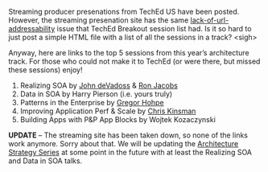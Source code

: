 Streaming producer presenations from TechEd US have been posted.
However, the streaming presenation site has the same
[lack-of-url-addressability](http://devhawk.net/PermaLink.aspx?guid=7933dc2b-d9ae-46d0-8827-f67e7a884b39)
issue that TechEd Breakout session list had. Is it so hard to just post
a simple HTML file with a list of all the sessions in a track? \<sigh\>

Anyway, here are links to the top 5 sessions from this year’s
architecture track. For those who could not make it to TechEd (or were
there, but missed these sessions) enjoy!

1.  Realizing SOA by [John deVadoss](http://blogs.msdn.com/jdevados) &
    [Ron Jacobs](http://blogs.msdn.com/RJacobs/)
2.  Data in SOA by Harry Pierson (i.e. yours truly)
3.  Patterns in the Enterprise by [Gregor
    Hohpe](http://www.enterpriseintegrationpatterns.com/ramblings.html)
4.  Improving Application Perf & Scale by [Chris
    Kinsman](http://www.vergentsoftware.com/blogs/ckinsman/)
5.  Building Apps with P&P App Blocks by Wojtek Kozaczynski

**UPDATE** – The streaming site has been taken down, so none of the
links work anymore. Sorry about that. We will be updating the
[Architecture Strategy
Series](http://msdn.microsoft.com/architecture/overview/series) at some
point in the future with at least the Realizing SOA and Data in SOA
talks.
